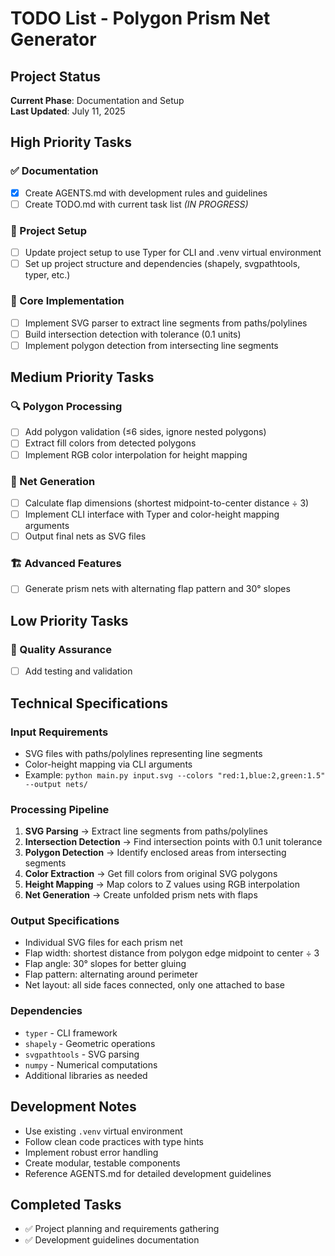 # TODO List - Polygon Prism Net Generator

## Project Status
**Current Phase**: Documentation and Setup  
**Last Updated**: July 11, 2025

## High Priority Tasks

### ✅ Documentation
- [x] Create AGENTS.md with development rules and guidelines
- [ ] Create TODO.md with current task list *(IN PROGRESS)*

### 🔧 Project Setup
- [ ] Update project setup to use Typer for CLI and .venv virtual environment
- [ ] Set up project structure and dependencies (shapely, svgpathtools, typer, etc.)

### 🎯 Core Implementation
- [ ] Implement SVG parser to extract line segments from paths/polylines
- [ ] Build intersection detection with tolerance (0.1 units)
- [ ] Implement polygon detection from intersecting line segments

## Medium Priority Tasks

### 🔍 Polygon Processing
- [ ] Add polygon validation (≤6 sides, ignore nested polygons)
- [ ] Extract fill colors from detected polygons
- [ ] Implement RGB color interpolation for height mapping

### 📐 Net Generation
- [ ] Calculate flap dimensions (shortest midpoint-to-center distance ÷ 3)
- [ ] Implement CLI interface with Typer and color-height mapping arguments
- [ ] Output final nets as SVG files

### 🏗️ Advanced Features
- [ ] Generate prism nets with alternating flap pattern and 30° slopes

## Low Priority Tasks

### 🧪 Quality Assurance
- [ ] Add testing and validation

## Technical Specifications

### Input Requirements
- SVG files with paths/polylines representing line segments
- Color-height mapping via CLI arguments
- Example: `python main.py input.svg --colors "red:1,blue:2,green:1.5" --output nets/`

### Processing Pipeline
1. **SVG Parsing** → Extract line segments from paths/polylines
2. **Intersection Detection** → Find intersection points with 0.1 unit tolerance
3. **Polygon Detection** → Identify enclosed areas from intersecting segments
4. **Color Extraction** → Get fill colors from original SVG polygons
5. **Height Mapping** → Map colors to Z values using RGB interpolation
6. **Net Generation** → Create unfolded prism nets with flaps

### Output Specifications
- Individual SVG files for each prism net
- Flap width: shortest distance from polygon edge midpoint to center ÷ 3
- Flap angle: 30° slopes for better gluing
- Flap pattern: alternating around perimeter
- Net layout: all side faces connected, only one attached to base

### Dependencies
- `typer` - CLI framework
- `shapely` - Geometric operations
- `svgpathtools` - SVG parsing
- `numpy` - Numerical computations
- Additional libraries as needed

## Development Notes
- Use existing `.venv` virtual environment
- Follow clean code practices with type hints
- Implement robust error handling
- Create modular, testable components
- Reference AGENTS.md for detailed development guidelines

## Completed Tasks
- ✅ Project planning and requirements gathering
- ✅ Development guidelines documentation